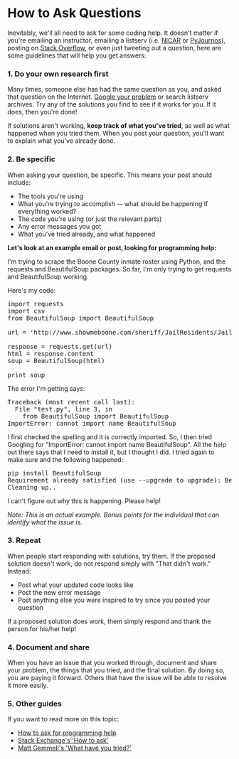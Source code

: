 # How to Ask Questions

Inevitably, we'll all need to ask for some coding help. It doesn't matter if you're emailing an instructor, emailing a listserv (i.e. [NICAR](http://www.ire.org/resource-center/listservs/subscribe-nicar-l/) or [PyJournos](https://groups.google.com/forum/#!forum/pythonjournos)), posting on [Stack Overflow](http://stackoverflow.com/), or even just tweeting out a question, here are some guidelines that will help you get answers:

### 1. Do your own research first
Many times, someone else has had the same question as you, and asked that question on the Internet. [Google your problem](http://knightlab.northwestern.edu/2014/03/13/googling-for-code-solutions-can-be-tricky-heres-how-to-get-started/) or search listserv archives. Try any of the solutions you find to see if it works for you. If it does, then you're done!

If solutions aren't working, **keep track of what you've tried**, as well as what happened when you tried them. When you post your question, you'll want to explain what you've already done.

### 2. Be specific
When asking your question, be specific. This means your post should include:

* The tools you're using
* What you're trying to accomplish -- what should be happening if everything worked?
* The code you're using (or just the relevant parts)
* Any error messages you got
* What you've tried already, and what happened

<b>Let's look at an example email or post, looking for programming help:</b>

I'm trying to scrape the Boone County inmate roster using Python, and the requests and BeautifulSoup packages. So far, I'm only trying to get requests and BeautifulSoup working.

Here's my code:
<pre>import requests
import csv
from BeautifulSoup import BeautifulSoup

url = 'http://www.showmeboone.com/sheriff/JailResidents/JailResidents.asp'

response = requests.get(url)
html = response.content
soup = BeautifulSoup(html)

print soup</pre>

The error I'm getting says:
<pre>Traceback (most recent call last):
  File "test.py", line 3, in <module>
    from BeautifulSoup import BeautifulSoup
ImportError: cannot import name BeautifulSoup</pre>

I first checked the spelling and it is correctly imported. So, I then tried Googling for "ImportError: cannot import name BeautifulSoup". All the help out there says that I need to install it, but I thought I did. I tried again to make sure and the following happened:

<pre>
pip install BeautifulSoup
Requirement already satisfied (use --upgrade to upgrade): BeautifulSoup in /Users/jacquelinekazil/Projects/envs/scraping-class/lib/python2.7/site-packages
Cleaning up..
</pre>

I can't figure out why this is happening. Please help!

*Note: This is an actual example. Bonus points for the individual that can identify what the issue is.*

### 3. Repeat
When people start responding with solutions, try them. If the proposed solution doesn't work, do not respond simply with "That didn't work." Instead:

* Post what your updated code looks like
* Post the new error message
* Post anything else you were inspired to try since you posted your question

If a proposed solution does work, them simply respond and thank the person for his/her help!

### 4. Document and share

When you have an issue that you worked through, document and share your problem, the things that you tried, and the final solution. By doing so, you are paying it forward. Others that have the issue will be able to resolve it more easily.

### 5. Other guides
If you want to read more on this topic:

* [How to ask for programming help](http://codingkilledthecat.wordpress.com/2012/06/26/how-to-ask-for-programming-help/)
* [Stack Exchange's 'How to ask'](https://codereview.stackexchange.com/help/how-to-ask)
* [Matt Gemmell's 'What have you tried?'](http://mattgemmell.com/what-have-you-tried/)
